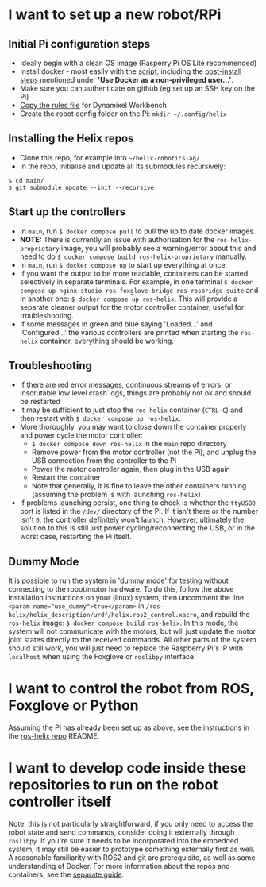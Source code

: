 # I want to set up a new robot/RPi

## Initial Pi configuration steps
- Ideally begin with a clean OS image (Rasperry Pi OS Lite recommended)
- Install docker - most easily with the [script](https://docs.docker.com/engine/install/debian/#install-using-the-convenience-script), including the [post-install steps](https://docs.docker.com/engine/install/linux-postinstall/#manage-docker-as-a-non-root-user) mentioned under **'Use Docker as a non-privileged user...'**.
- Make sure you can authenticate on github (eg set up an SSH key on the Pi)
- [Copy the rules file](https://emanual.robotis.com/docs/en/software/dynamixel/dynamixel_workbench/#copy-rules-file) for Dynamixel Workbench
- Create the robot config folder on the Pi: `mkdir ~/.config/helix`

## Installing the Helix repos
- Clone this repo, for example into `~/helix-robotics-ag/`
- In the repo, initialise and update all its submodules recursively:
```
$ cd main/
$ git submodule update --init --recursive
```

 ## Start up the controllers
 - In `main`, run `$ docker compose pull` to pull the up to date docker images.
 - **NOTE:** There is currently an issue with authorisation for the `ros-helix-proprietary` image, you will probably see a warning/error about this and need to do `$ docker compose build ros-helix-proprietary` manually.
 - In `main`, run `$ docker compose up` to start up everything at once.
 - If you want the output to be more readable, containers can be started selectively in separate terminals. For example, in one terminal `$ docker compose up nginx studio ros-foxglove-bridge ros-rosbridge-suite` and in another one: `$ docker compose up ros-helix`. This will provide a separate cleaner output for the motor controller container, useful for troubleshooting.
- If some messages in green and blue saying 'Loaded...' and 'Configured...' the various controllers are printed when starting the `ros-helix` container, everything should be working.

## Troubleshooting
- If there are red error messages, continuous streams of errors, or inscrutable low level crash logs, things are probably not ok and should be restarted
- It may be sufficient to just stop the `ros-helix` container (`CTRL-C`) and then restart with `$ docker compose up ros-helix`.
- More thoroughly, you may want to close down the container properly and power cycle the motor controller:
    - `$ docker compose down ros-helix` in the `main` repo directory
    - Remove power from the motor controller (not the Pi), and unplug the USB connection from the controller to the Pi
    - Power the motor controller again, then plug in the USB again
    - Restart the container
    - Note that generally, it is fine to leave the other containers running (assuming the problem is with launching `ros-helix`)
- If problems launching persist, one thing to check is whether the `ttyUSB0` port is listed in the `/dev/` directory of the Pi. If it isn't there or the number isn't `0`, the controller definitely won't launch. However, ultimately the solution to this is still just power cycling/reconnecting the USB, or in the worst case, restarting the Pi itself.

## Dummy Mode
It is possible to run the system in 'dummy mode' for testing without connecting to the robot/motor hardware. To do this, follow the above installation instructions on your (linux) system, then uncomment the line `<param name="use_dummy">true</param>` in `/ros-helix/helix_description/urdf/helix.ros2_control.xacro`, and rebuild the `ros-helix` image: `$ docker compose build ros-helix`. In this mode, the system will not communicate with the motors, but will just update the motor joint states directly to the received commands. All other parts of the system should still work, you will just need to replace the Raspberry Pi's IP with `localhost` when using the Foxglove or `roslibpy` interface.

# I want to control the robot from ROS, Foxglove or Python
Assuming the Pi has already been set up as above, see the instructions in the [ros-helix repo](https://github.com/helix-robotics-ag/ros-helix/tree/main) README.

# I want to develop code inside these repositories to run on the robot controller itself
Note: this is not particularly straightforward, if you only need to access the robot state and send commands, consider doing it externally through `roslibpy`. If you're sure it needs to be incorporated into the embedded system, it may still be easier to prototype something externally first as well. A reasonable familiarity with ROS2 and git are prerequisite, as well as some understanding of Docker. For more information about the repos and containers, see the [separate guide](Devguide.md).